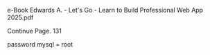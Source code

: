 e-Book Edwards A. - Let's Go - Learn to Build Professional Web App 2025.pdf

Continue Page. 131

password mysql = root